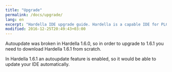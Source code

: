```yaml
---
title: "Upgrade"
permalink: /docs/upgrade/
lang: en
excerpt: "Hardella IDE upgrade guide. Hardella is a capable IDE for PLC programming in 61131 languages (ST, etc)"
modified: 2016-12-25T20:49:43+03:00
---
```


Autoupdate was broken in Hardella 1.6.0, so in order to upgrade to 1.6.1 you need to download Hardella 1.6.1 from scratch.

In Hardella 1.6.1 an autoupdate feature is enabled, so it would be able to update your IDE automatically.
